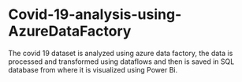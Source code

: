 # Covid-19-analysis-using-AzureDataFactory
The covid 19 dataset is analyzed using azure data factory, the data is processed and transformed using dataflows and then is saved in SQL database from where it is visualized using Power Bi.
